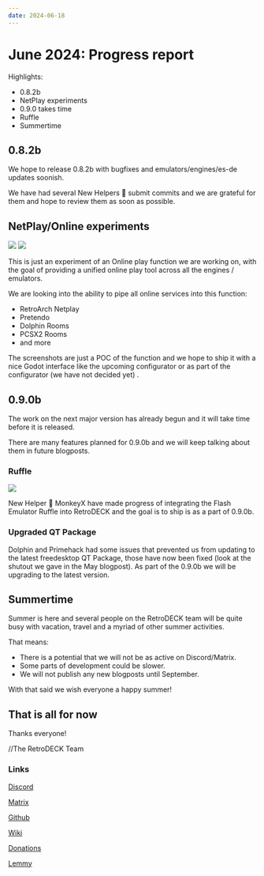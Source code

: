 ```yaml
---
date: 2024-06-18
---
```


# June 2024: Progress report

Highlights:

- 0.8.2b
- NetPlay experiments
- 0.9.0 takes time
- Ruffle
- Summertime

<!-- more -->

## 0.8.2b

We hope to release 0.8.2b with bugfixes and emulators/engines/es-de updates soonish.

We have had several New Helpers 👷 submit commits and we are grateful for them and hope to review them as soon as possible.

## NetPlay/Online experiments

<img src="../../../netplay.webp">
<img src="../../../netplay2.webp">

This is just an experiment of an Online play function we are working on, with the goal of providing a unified online play tool across all the engines / emulators.

We are looking into the ability to pipe all online services into this function:

- RetroArch Netplay
- Pretendo
- Dolphin Rooms
- PCSX2 Rooms
- and more

The screenshots are just a POC of the function and we hope to ship it with a nice Godot interface like the upcoming configurator or as part of the configurator (we have not decided yet) .

## 0.9.0b

The work on the next major version has already begun and it will take time before it is released.

There are many features planned for 0.9.0b and we will keep talking about them in future blogposts.

### Ruffle

<img src="../../../WilliamAndSly.png">

New Helper 👷 MonkeyX have made progress of integrating the Flash Emulator Ruffle into RetroDECK and the goal is to ship is as a part of 0.9.0b.


### Upgraded QT Package

Dolphin and Primehack had some issues that prevented us from updating to the latest freedesktop QT Package, those have now been fixed (look at the shutout we gave in the May blogpost). As part of the 0.9.0b we will be upgrading to the latest version.

## Summertime

Summer is here and several people on the RetroDECK team will be quite busy with vacation, travel and a myriad of other summer activities.

That means:

- There is a potential that we will not be as active on Discord/Matrix.
- Some parts of development could be slower.
- We will not publish any new blogposts until September.

With that said we wish everyone a happy summer!


## That is all for now

Thanks everyone!

//The RetroDECK Team

### Links

[Discord](https://discord.gg/WDc5C9YWMx)

[Matrix](https://matrix.to/#/#retrodeck:matrix.org)

[Github](https://github.com/XargonWan/RetroDECK)

[Wiki](https://github.com/XargonWan/RetroDECK/wiki)

[Donations](https://retrodeck.readthedocs.io/en/latest/wiki_about/donations-licenses/)

[Lemmy](https://lemmy.zip/c/retrodeck)
